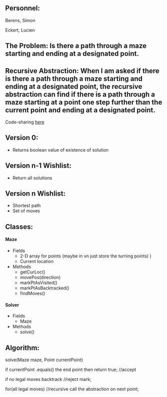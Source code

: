 ## Personnel:
  Berens, Simon
  
  Eckert, Lucien

## The Problem: Is there a path through a maze starting and ending at a designated point.

## Recursive Abstraction: When I am asked if there is there a path through a maze starting and ending at a designated point, the recursive abstraction can find if there is a path through a maze starting at a point one step further than the current point and ending at a designated point.

Code-sharing  [here](https://codeshare.io/GqlWpj)

## Version 0:
  * Returns boolean value of existence of solution

## Version n-1 Wishlist:
  * Return all solutions

## Version n Wishlist:
  * Shortest path
  * Set of moves

## Classes:
#### Maze 
* Fields
  * 2-D array for points (maybe in vn just store the turning points) )
  * Current location
* Methods
  * getCurLoc()
  * movePos(direction)
  * markPtAsVisited()
  * markPtAsBacktracked()
  * findMoves()

#### Solver
 * Fields
   * Maze
 * Methods
   * solve()
## Algorithm:
solve(Maze maze, Point currentPoint)

if currentPoint .equals() the end point
	then return true; //accept
    
if no legal moves
	backtrack //reject 
mark;

for(all legal moves) //recursive
    call the abstraction on next point;

